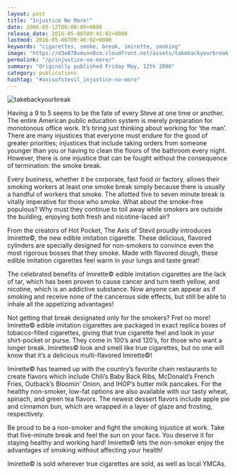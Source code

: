 ```yaml
---
layout: post
title: "Injustice No More!"
date: 2006-05-12T00:00:00+0000
release_date: 2016-05-06T09:45:02+0000
lastmod: 2016-05-06T09:46:02+0000
keywords: "cigarettes, smoke, break, imirette, smoking"
image: "https://d3e878vmunx8cm.cloudfront.net/assets/takebackyourbreak.jpg"
permalink: "/p/injustice-no-more/"
summary: "Originally published Friday May, 12th 2006"
category: publications
hashtag: "#axisofstevil_injustice-no-more"
---
```


[id_1]: https://d3e878vmunx8cm.cloudfront.net/assets/takebackyourbreak.jpg "takebackyourbreak"

![takebackyourbreak][id_1]

Having a 9 to 5 seems to be the fate of every Steve at one time or another. The entire American public education system is merely preparation for monotonous office work.  It’s tiring just thinking about working for ‘the man’. There are many injustices that everyone must endure for the good of greater priorities; injustices that include taking orders from someone younger than you or having to clean the floors of the bathroom every night. However, there is one injustice that can be fought without the consequence of termination: the smoke break.

Every business, whether it be corporate, fast food or factory, allows their smoking workers at least one smoke break simply because there is usually a handful of workers that smoke. The allotted five to seven minute break is vitally imperative for those who smoke.  What about the smoke-free populous?  Why must they continue to toil away while smokers are outside the building, enjoying both fresh and nicotine-laced air?

From the creators of Hot Pocket, The Axis of Stevil proudly introduces Imirette©, the new edible imitation cigarette. These delicious, flavored cylinders are specially designed for non-smokers to convince even the most rigorous bosses that they smoke. Made with flavored dough, these edible imitation cigarettes feel warm in your lungs and taste great!

The celebrated benefits of Imirette© edible imitation cigarettes are the lack of tar, which has been proven to cause cancer and turn teeth yellow, and nicotine, which is an addictive substance. Now anyone can appear as if smoking and receive none of the cancerous side effects, but still be able to inhale all the appetizing advantages!

Not getting that break designated only for the smokers? Fret no more! Imirette© edible imitation cigarettes are packaged in exact replica boxes of tobacco-filled cigarettes, giving that true cigarette feel and look in your shirt-pocket or purse. They come in 100’s and 120’s, for those who want a longer break. Imirettes© look and smell like true cigarettes, but no one will know that it’s a delicious multi-flavored Imirette©!

Imirette© has teamed up with the country’s favorite chain restaurants to create flavors which include Chili’s Baby Back Ribs, McDonald’s French Fries, Outback’s Bloomin’ Onion, and IHOP’s butter milk pancakes. For the healthy non-smoker, low-fat options are also available with our tasty wheat, spinach, and green tea flavors. The newest dessert flavors include apple pie and cinnamon bun, which are wrapped in a layer of glaze and frosting, respectively.

Be proud to be a non-smoker and fight the smoking injustice at work. Take that five-minute break and feel the sun on your face. You deserve it for staying healthy and working hard! Imirette© lets the non-smoker enjoy the advantages of smoking without affecting your health! 

Imirette© is sold wherever true cigarettes are sold, as well as local YMCAs.
